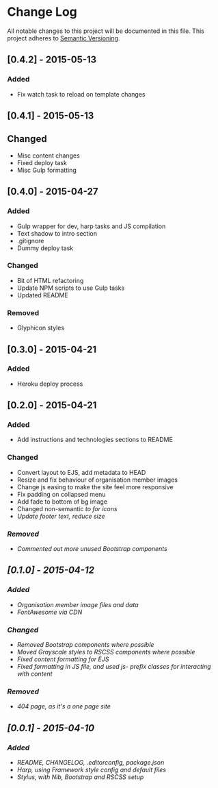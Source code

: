 # Change Log
All notable changes to this project will be documented in this file. This project adheres to [Semantic Versioning](http://semver.org/).

## [0.4.2] - 2015-05-13
### Added
- Fix watch task to reload on template changes

## [0.4.1] - 2015-05-13
## Changed
- Misc content changes
- Fixed deploy task
- Misc Gulp formatting

## [0.4.0] - 2015-04-27
### Added
- Gulp wrapper for dev, harp tasks and JS compilation
- Text shadow to intro section
- .gitignore
- Dummy deploy task

### Changed
- Bit of HTML refactoring
- Update NPM scripts to use Gulp tasks
- Updated README

### Removed
- Glyphicon styles

## [0.3.0] - 2015-04-21
### Added
- Heroku deploy process

## [0.2.0] - 2015-04-21
### Added
- Add instructions and technologies sections to README

### Changed
- Convert layout to EJS, add metadata to HEAD
- Resize and fix behaviour of organisation member images
- Change js easing to make the site feel more responsive
- Fix padding on collapsed menu
- Add fade to bottom of bg image
- Changed non-semantic <i> to <span> for icons
- Update footer text, reduce size

### Removed
- Commented out more unused Bootstrap components

## [0.1.0] - 2015-04-12
### Added
- Organisation member image files and data
- FontAwesome via CDN

### Changed
- Removed Bootstrap components where possible
- Moved Grayscale styles to RSCSS components where possible
- Fixed content formatting for EJS
- Fixed formatting in JS file, and used js- prefix classes for interacting with content

### Removed
- 404 page, as it's a one page site

## [0.0.1] - 2015-04-10
### Added
- README, CHANGELOG, .editorconfig, package.json
- Harp, using Framework style config and default files
- Stylus, with Nib, Bootstrap and RSCSS setup
